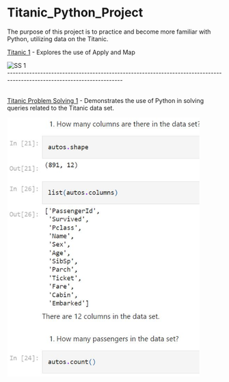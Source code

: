 # Titanic_Python_Project
The purpose of this project is to practice and become more familiar with Python, utilizing data on the Titanic.

[Titanic 1](https://github.com/Peaganciara/Titanic_Python_Project/blob/main/titanic%201.pdf) - Explores the use of Apply and Map 


<img src="https://user-images.githubusercontent.com/92557442/153557414-60238a3f-b3e4-4333-9b90-f3c32c80eb67.png" width="450" height="auto" alt="SS 1"/>
<br />
------------------------------------------------------------------------------------------------------------------------ <br />
<br /> 
 


[Titanic Problem Solving 1](https://github.com/Peaganciara/Titanic_Python_Project/blob/main/Titanic%20questions%201.pdf) - Demonstrates the use of Python in solving queries related to the Titanic data set.


<img src="https://github.com/Peaganciara/Titanic_Python_Project/blob/main/Capture%202.JPG" width="450" height="auto" alt="SS 1"/>
